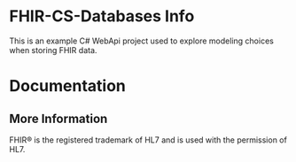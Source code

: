 # FHIR-CS-Databases Info

This is an example C# WebApi project used to explore modeling choices when storing FHIR data.

# Documentation


## More Information


FHIR&reg; is the registered trademark of HL7 and is used with the permission of HL7. 